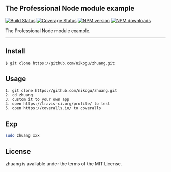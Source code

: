 ## The Professional Node module example

[![Build Status](https://travis-ci.org/zhuang.svg)](https://travis-ci.org/zhuang)
[![Coverage Status](https://coveralls.io/repos/zhuang/badge.svg?branch=master&service=github)](https://coveralls.io/github/zhuang?branch=master)
[![NPM version](https://img.shields.io/npm/v/zhuang.svg?style=flat)](https://npmjs.org/package/zhuang)
[![NPM downloads](http://img.shields.io/npm/dm/zhuang.svg?style=flat)](https://npmjs.org/package/zhuang)
    
The Professional Node module example.
    
---
    
## Install

```bash
$ git clone https://github.com/nikogu/zhuang.git
```
    
## Usage
    
```
1. git clone https://github.com/nikogu/zhuang.git
2. cd zhuang
3. custom it to your own app
4. open https://travis-ci.org/profile/ to test
5. open https://coveralls.io/ to coveralls
```
    
## Exp
    
```bash
sudo zhuang xxx 
```

## License

zhuang is available under the terms of the MIT License.


